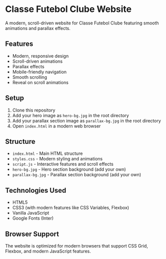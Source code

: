 # Classe Futebol Clube Website

A modern, scroll-driven website for Classe Futebol Clube featuring smooth animations and parallax effects.

## Features

- Modern, responsive design
- Scroll-driven animations
- Parallax effects
- Mobile-friendly navigation
- Smooth scrolling
- Reveal on scroll animations

## Setup

1. Clone this repository
2. Add your hero image as `hero-bg.jpg` in the root directory
3. Add your parallax section image as `parallax-bg.jpg` in the root directory
4. Open `index.html` in a modern web browser

## Structure

- `index.html` - Main HTML structure
- `styles.css` - Modern styling and animations
- `script.js` - Interactive features and scroll effects
- `hero-bg.jpg` - Hero section background (add your own)
- `parallax-bg.jpg` - Parallax section background (add your own)

## Technologies Used

- HTML5
- CSS3 (with modern features like CSS Variables, Flexbox)
- Vanilla JavaScript
- Google Fonts (Inter)

## Browser Support

The website is optimized for modern browsers that support CSS Grid, Flexbox, and modern JavaScript features.
